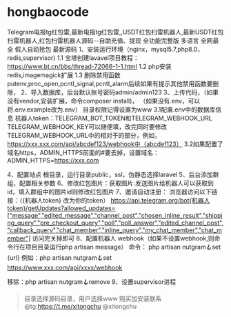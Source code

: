 # hongbaocode
Telegram电报tg红包雷,最新电报tg红包雷,,USDT红包扫雷机器人,最新USDT红包扫雷机器人,红包扫雷机器人源码--自助充值、提现 全功能完整版 多语言 全网最全 假人自动抢包 最新源码
1、安装运行环境（nginx，mysql5.7,php8.0，redis,supervisor)
1.1 宝塔创建lavavel项目教程：https://www.bt.cn/bbs/thread-72066-1-1.html
1.2 php安装redis,imagemagick扩展
1.3  删除禁用函数putenv,proc_open,pcntl_signal,pcntl_alarm后续如果有提示其他禁用函数要删除，
2、导入数据库，后台默认账号密码admin/admin123
3、上传代码，（如果没有vendor,安装扩展，命令composer install)，
（如果没有.env，可以将.env.example改为.env）
目录权限记得设置为www
3.1配置.env中的数据库信息
机器人token：TELEGRAM_BOT_TOKEN和TELEGRAM_WEBHOOK_URL
TELEGRAM_WEBHOOK_KEY可以随便填，改完同时要修改TELEGRAM_WEBHOOK_URL中的相对于的部分，例如，https://xxx.xxx.com/api/abcdef123/webhook中（abcdef123）
3.2如果配置了域名https，ADMIN_HTTPS前面的#要去掉，设置域名：ADMIN_HTTPS=https://xxx.com

4、配置站点
根目录，运行目录public，ssl，伪静态选择laravel
5、后台添加群组，配置相关参数
6、修改红包图片：获取图片:发送图片给机器人可以获取到id，填入群组中的图片id则修改红包图片
7、邀请自动注册：
浏览器访问以下链接：（{机器人token} 改为你的token）
https://api.telegram.org/bot{机器人token}/getUpdates?allowed_updates=["message","edited_message","channel_post","chosen_inline_result","shipping_query","pre_checkout_query","poll","poll_answer","edited_channel_post","callback_query","chat_member","inline_query","my_chat_member","chat_member"]
访问完关掉即可
8、配置机器人 webhook（如果不设置webhook,则命令行在项目目录运行php artisan message）
命令：
php artisan nutgram:hook:set {url}
例如：php artisan nutgram:hook:set https://www.xxx.com/api/xxxx/webhook

移除：php artisan nutgram:hook:remove
9、设置supervisor进程
>目录选择源码目录，用户选择www
购买加安装联系@tg:https://t.me/xitongchu   @xitongchu
